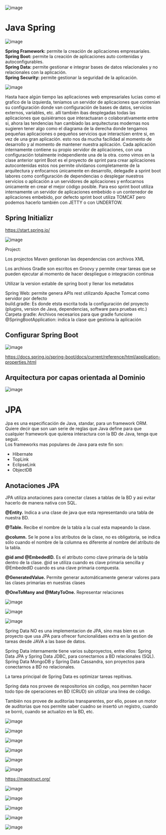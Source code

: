
![image](https://user-images.githubusercontent.com/31891276/135485377-01fc0112-b414-42a7-ad2f-4f7407a3dd92.png)   
# Java Spring 

![image](https://user-images.githubusercontent.com/31891276/135555630-730d4bfc-67a3-44d1-ab2c-ae3d49b07925.png)

**Spring Framework:** permite la creación de aplicaciones empresariales.  
**Spring Boot:** permite la creación de aplicaciones auto contenidas y autoconfigurables.  
**Spring Data:** permite gestionar e integrar bases de datos relacionales y no relacionales con la aplicación.  
**Spring Security:** permite gestionar la seguridad de la aplicación.  


![image](https://user-images.githubusercontent.com/31891276/135555942-2df031b7-bfe8-4139-97d7-4c43dc15d286.png)

Hasta hace algún tiempo las aplicaciones web empresariales lucias como el grafico de la izquierda, teníamos un servidor de aplicaciones que contenían su configuración donde van configuración de bases de datos, servicios externos, variables, etc. allí también ibas desplegadas todas las aplicaciones que quisiéramos que interactuaran o colaborativamente entre si, ahora las tendencias han cambiado las arquitecturas modernas nos sugieren tener algo como el diagrama de la derecha donde tengamos pequeñas aplicaciones o pequeños servicios que interactúen entre si, en vez de una gran aplicación. esto nos da mucha facilidad al momento de desarrollo y al momento de mantener nuestra aplicación. Cada aplicación internamente contiene su propio servidor de aplicaciones, con una configuración totalmente independiente una de la otra. como vimos en la clase anterior sprint Boot es el proyecto de sprint para crear aplicaciones autocontenidas estos nos permite olvídanos completamente de la arquitectura y enfocarnos únicamente en desarrollo, delegadle a sprint boot labores como configuración de dependencias o desplegar nuestros servicios o aplicación a un servidores de aplicaciones y enfocarnos únicamente en crear el mejor código posible. Para eso sprint boot utiliza internamente un servidor de aplicaciones embebido o un contenedor de aplicaciones embebido, por defecto sprint boot utiliza TOMCAT pero podemos hacerlo también con JETTY o con UNDERTOW.



## Spring Initializr

https://start.spring.io/

![image](https://user-images.githubusercontent.com/31891276/135556303-49281ee5-f8aa-457a-937b-0eddbb8bc43e.png)


Project:

Los projectos Maven gestionan las dependencias con archivos XML  

Los archivos Gradle son escritos en Groovy y permite crear tareas que se pueden ejecutar al momento de hacer despliegue o integración continua

Utilizar la version estable de spring boot y llenar los metadatos  

Spring Web: permite genera APIs rest utilizando Apache Tomcat como servidor por defecto  
build.gradle: Es donde etsta escrita toda la configuración del proyecto (plugins, version de Java, dependencias, software para pruebas etc.)  
Carpeta gradle: Archivos necesarios para que gradle funcione  
@SpringBootApplication: indica la clase que gestiona la aplicación  


## Configurar Spring Boot  

![image](https://user-images.githubusercontent.com/31891276/135946165-0543a167-19b1-4052-892e-42ec27db2b4a.png)  

https://docs.spring.io/spring-boot/docs/current/reference/html/application-properties.html

## Arquitectura por capas orientada al Dominio

![image](https://user-images.githubusercontent.com/31891276/135947824-bf3fd7a2-ae4b-4099-9727-3201f0abd875.png)

# JPA

Jpa es una especificación de Java, standar, para un framework ORM. Quiere decir que son uan serie de reglas que Java define para que cualquier framework que quierea interactura con la BD de Java, tenga que seguir.  
Los frameworks mas populares de Java para este fin son:  

+ Hibernate
+ TopLink
+ EclipseLink
+ ObjectDB

## Anotaciones JPA  

JPA utiliza anotaciones para conectar clases a tablas de la BD y asi evitar hacerlo de manera nativa con SQL.

**@Entity.** Indica a una clase de java que esta representando una tabla de nuestra BD.  

**@Table.** Recibe el nombre de la tabla a la cual esta mapeando la clase.  

**@column.** Se le pone a los atributos de la clase, no es obligatoria, se indica sólo cuando el nombre de la columna es diferente al nombre del atributo de la tabla.  

**@id amd @EmbededID.** Es el atributo como clave primaria de la tabla dentro de la clase. @id se utiliza cuando es clave primaria sencilla y @EmbededID cuando es una clave primaria compuesta.  

**@GeneratedValue.** Permite generar automáticamente generar valores para las clases primarias en nuestras clases  

**@OneToMany and @MatyToOne.** Representar relaciones  

![image](https://user-images.githubusercontent.com/31891276/135948282-aee8aab0-855f-42ac-b047-99b0d240b914.png)


![image](https://user-images.githubusercontent.com/31891276/135948298-dc750587-d363-4510-ad93-94e5fe69e91e.png)


![image](https://user-images.githubusercontent.com/31891276/135948381-76fc0cd1-adb7-43a6-ba34-2e1728067906.png)


Spring Data NO es una implementacion de JPA, sino mas bien es un proyecto que usa JPA para ofrecer funcionalidaes extra en la gestion de tareas desde JAVA a las base de datos.  

Spring Data internamente tiene varios subproyectos, entre ellos: Spring Data JPA y Spring Data JDBC, para conectarnos a BD relacionales (SQL). Spring Data MongoDB y Spring Data Cassandra, son proyectos para conectarnos a BD no relacionales.  

La tarea principal de Spring Data es optimizar tareas repitivas.  

Spring data nos provee de respositorios sin codigo, nos permiten hacer todo tipo de operaciones en BD (CRUD) sin utilizar una linea de código.  

También nos provee de auditorías transparentes, por ello, posee un motor de auditorias que nos permite saber cuadno se insertó un registro, cuando se borró, cuando se actualizo en la BD, etc.  

![image](https://user-images.githubusercontent.com/31891276/135948876-0bc544dc-8ea9-4cbd-9655-90f574f4da60.png)  



![image](https://user-images.githubusercontent.com/31891276/136871865-22161b45-5a7b-4be3-8943-cfcb3f52c64d.png)

![image](https://user-images.githubusercontent.com/31891276/137649634-deb205f5-0261-4977-8524-907cc623ae38.png)

![image](https://user-images.githubusercontent.com/31891276/137649655-afd9005e-25fc-45fc-a8f5-b9e704b9d518.png)


![image](https://user-images.githubusercontent.com/31891276/137650731-b3b26d76-69ae-4a70-bce3-004c905d2250.png)

![image](https://user-images.githubusercontent.com/31891276/137650747-2e08a5d8-ac54-41a1-9165-926438df5d42.png)

https://mapstruct.org/

![image](https://user-images.githubusercontent.com/31891276/138384047-1fbffdf6-d1df-4334-bd5b-c72d223a53e1.png)

![image](https://user-images.githubusercontent.com/31891276/138793653-99293f4b-e0c4-461f-989e-374990c895a8.png)


![image](https://user-images.githubusercontent.com/31891276/139601788-8f20d9a8-42fb-40b9-94c5-4292a9c4e5ff.png)

![image](https://user-images.githubusercontent.com/31891276/139605772-945c7e45-a117-4ec6-9332-728f26b4b9b5.png)

![image](https://user-images.githubusercontent.com/31891276/139616038-66815d6d-5373-4ec1-b719-154feb1fe41b.png)

